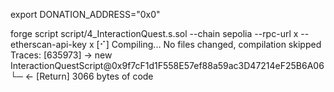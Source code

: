 export DONATION_ADDRESS="0x0"

forge script script/4_InteractionQuest.s.sol --chain sepolia --rpc-url x --etherscan-api-key x
[⠊] Compiling...
No files changed, compilation skipped
Traces:
  [635973] → new InteractionQuestScript@0x9f7cF1d1F558E57ef88a59ac3D47214eF25B6A06
    └─ ← [Return] 3066 bytes of code